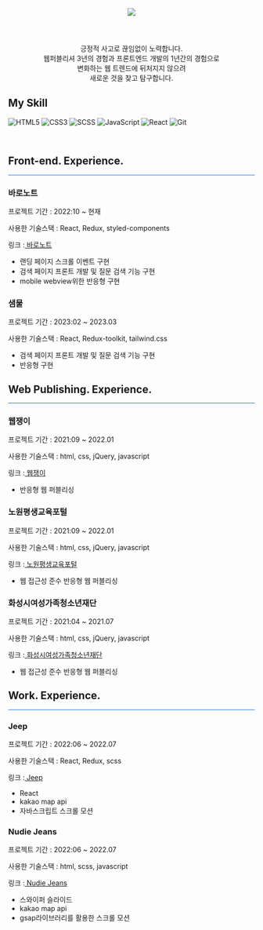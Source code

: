  <div>

 <header>
 <img src="https://capsule-render.vercel.app/api?type=waving&color=auto&height=300&section=header&text=JUNG%20HYEONJIN&fontSize=50&animation=fadeIn&fontAlignY=38&descAlignY=81&descAlign=-90&fontColor=fff" />
 </header>
<div align=center>

<p>긍정적 사고로 끊임없이 노력합니다. </br>
웹퍼블리셔 3년의 경험과 프론트엔드 개발의 1년간의 경험으로 </br> 변화하는 웹 트렌드에 뒤처지지 않으려 <br> 새로운 것을 찾고 탐구합니다.</p>
<p></p>
</div>
 <h2> My Skill </h2>
<!--  <p>홈페이지 : <a href="http://fmdlive.com" target="_blank">fmdlive.com</a> </p> -->
 <!-- <p>블로그 : <a href="https://fmdlivehj.github.io/about" target="_blank">https://fmdlivehj.github.io/about</a> </p> -->

![HTML5](https://img.shields.io/badge/-HTML5-F05032?style=for-the-badge&logo=html5&logoColor=ffffff)
![CSS3](https://img.shields.io/badge/-CSS3-007ACC?style=for-the-badge&logo=css3)
![SCSS](https://img.shields.io/badge/Scss-cc6699?style=for-the-badge&logo=Sass&logoColor=white)
![JavaScript](https://img.shields.io/badge/-JavaScript-%23F7DF1C?style=for-the-badge&logo=javascript&logoColor=000000&labelColor=%23F7DF1C&color=%23FFCE5A)
![React](https://img.shields.io/badge/-React-222222?style=for-the-badge&logo=react)
![Git](https://img.shields.io/badge/-Git-F05032?style=for-the-badge&logo=git&logoColor=ffffff)

 <p>

<!-- <img alt="TypeScript" src ="https://img.shields.io/badge/TypeScript-007ACC.svg?&style=for-the-badge&logo=typescript&logoColor=white"/>
  -->
</p>

<br/>
<h2 style="line-height:1">Front-end. Experience.</h2>
<div style="background:#1f6feb; height:1px;"></div>
<h3>바로노트</h3>

<p>프로젝트 기간 : 2022:10 ~ 현재</p>
<p>사용한 기술스택 : React, Redux, styled-components</p>
<p>링크 :<a href="http://www.baronote.com/" target="_blank"> 바로노트</a>
</p>
<ul>
  <li>랜딩 페이지 스크롤 이벤트 구현 </li>
  <li>검색 페이지 프론트 개발 및 질문 검색 기능 구현</li>
  <li>mobile webview위한 반응형 구현</li>
</ul>

<h3>샘물</h3>
<p>프로젝트 기간 : 2023:02 ~ 2023.03</p>
<p>사용한 기술스택 : React, Redux-toolkit, tailwind.css</p>

<ul>
  <li>검색 페이지 프론트 개발 및 질문 검색 기능 구현</li>
  <li>반응형 구현</li>
</ul>

<h2><h2 style="line-height:1">Web Publishing. Experience.</h2></h2>
<div style="background:#1f6feb; height:1px;"></div>
<h3>웹쟁이</h3>
<p>프로젝트 기간 : 2021:09 ~ 2022.01</p>
<p>사용한 기술스택 : html, css, jQuery, javascript</p>
<p>링크 :<a href="https://www.webjangi.com/artwork" target="_blank"> 웹쟁이</a></p>
<ul>
  <li>반응형 웹 퍼블리싱</li>
</ul>

<h3>노원평생교육포털</h3>
<p>프로젝트 기간 : 2021:09 ~ 2022.01</p>
<p>사용한 기술스택 : html, css, jQuery, javascript</p>
<p>링크 :<a href="https://www.nowon.kr/nwll/web/intro" target="_blank"> 노원평생교육포털</a></p>
<ul>
  <li>웹 접근성 준수 반응형 웹 퍼블리싱</li>
</ul>

<h3>화성시여성가족청소년재단</h3>
<p>프로젝트 기간 : 2021:04 ~ 2021.07</p>
<p>사용한 기술스택 : html, css, jQuery, javascript</p>
<p>링크 :<a href="https://www.hswf.or.kr/fmcs/1" target="_blank"> 화성시여성가족청소년재단</a></p>
<ul>
  <li>웹 접근성 준수 반응형 웹 퍼블리싱</li>
</ul>

<h2><h2 style="line-height:1">Work. Experience.</h2></h2>
<div style="background:#1f6feb; height:1px;"></div>
<h3>Jeep</h3>
<p>프로젝트 기간 : 2022:06 ~ 2022.07</p>
<p>사용한 기술스택 :  React, Redux, scss </p>
<p>링크 :<a href="https://fmdlivehj.github.io/jeep_portfolio/" target="_blank"> Jeep</a></p>
<ul>
  <li>React</li>
  <li>kakao map api</li>
  <li>자바스크립트 스크롤 모션</li>
</ul>

<h3>Nudie Jeans</h3>
<p>프로젝트 기간 : 2022:06 ~ 2022.07</p>
<p>사용한 기술스택 : html, scss, javascript</p>
<p>링크 :<a href="https://fmdlivehj.github.io/nudie_portfolio/" target="_blank"> Nudie Jeans</a></p>
<ul>
  <li>스와이퍼 슬라이드</li>
  <li>kakao map api</li>
  <li>gsap라이브러리를 활용한 스크롤 모션</li>
</ul>
 </div>
